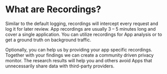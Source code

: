 # What are Recordings?

Similar to the default logging, recordings will intercept every request and log it for later review. App recordings are usually 3 – 5 minutes long and cover a single application. You can utilize recordings for App analysis or to get a ground truth on background traffic.

Optionally, you can help us by providing your app specific recordings. Together with your findings we can create a community driven privacy monitor. The research results will help you and others avoid Apps that unnecessarily share data with third-party providers.

